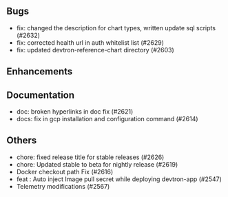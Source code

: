 ## Bugs
- fix: changed the description for chart types, written update sql scripts (#2632)
- fix: corrected health url in auth whitelist list (#2629)
- fix: updated devtron-reference-chart directory (#2603)
## Enhancements
## Documentation
- doc: broken hyperlinks in doc fix (#2621)
- docs: fix in gcp installation and configuration command (#2614)
## Others
- chore: fixed release title for stable releases (#2626)
- chore: Updated stable to beta for nightly release (#2619)
- Docker checkout path Fix (#2616)
- feat : Auto inject Image pull secret while deploying devtron-app (#2547)
- Telemetry modifications (#2567)
